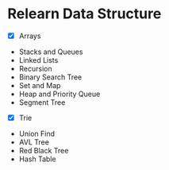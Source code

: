 # Relearn Data Structure

- [x] Arrays
- Stacks and Queues
- Linked Lists
- Recursion
- Binary Search Tree
- Set and Map
- Heap and Priority Queue
- Segment Tree
- [x] Trie
- Union Find
- AVL Tree
- Red Black Tree
- Hash Table
